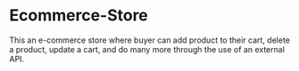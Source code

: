 # Ecommerce-Store
This an e-commerce store where buyer can add product to their cart, delete a product, update a cart, and do many more through the use of an external API.
